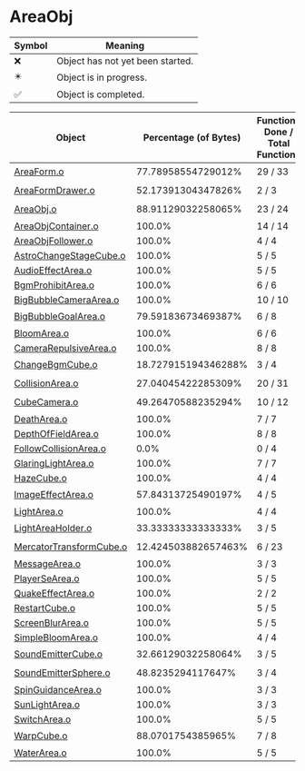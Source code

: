 # AreaObj
| Symbol | Meaning 
| ------------- | ------------- 
| :x: | Object has not yet been started. 
| :eight_pointed_black_star: | Object is in progress. 
| :white_check_mark: | Object is completed. 


| Object | Percentage (of Bytes) | Functions Done / Total Functions | Percentage (Functions) | Status 
| ------------- | ------------- | ------------- | ------------- | ------------- 
| [AreaForm.o](https://github.com/shibbo/Petari/blob/master/docs/lib/Game/AreaObj/AreaForm.md) | 77.78958554729012% | 29 / 33 | 87.87878787878788% | :eight_pointed_black_star: 
| [AreaFormDrawer.o](https://github.com/shibbo/Petari/blob/master/docs/lib/Game/AreaObj/AreaFormDrawer.md) | 52.17391304347826% | 2 / 3 | 66.66666666666666% | :eight_pointed_black_star: 
| [AreaObj.o](https://github.com/shibbo/Petari/blob/master/docs/lib/Game/AreaObj/AreaObj.md) | 88.91129032258065% | 23 / 24 | 95.83333333333334% | :eight_pointed_black_star: 
| [AreaObjContainer.o](https://github.com/shibbo/Petari/blob/master/docs/lib/Game/AreaObj/AreaObjContainer.md) | 100.0% | 14 / 14 | 100.0% | :white_check_mark: 
| [AreaObjFollower.o](https://github.com/shibbo/Petari/blob/master/docs/lib/Game/AreaObj/AreaObjFollower.md) | 100.0% | 4 / 4 | 100.0% | :white_check_mark: 
| [AstroChangeStageCube.o](https://github.com/shibbo/Petari/blob/master/docs/lib/Game/AreaObj/AstroChangeStageCube.md) | 100.0% | 5 / 5 | 100.0% | :white_check_mark: 
| [AudioEffectArea.o](https://github.com/shibbo/Petari/blob/master/docs/lib/Game/AreaObj/AudioEffectArea.md) | 100.0% | 5 / 5 | 100.0% | :white_check_mark: 
| [BgmProhibitArea.o](https://github.com/shibbo/Petari/blob/master/docs/lib/Game/AreaObj/BgmProhibitArea.md) | 100.0% | 6 / 6 | 100.0% | :white_check_mark: 
| [BigBubbleCameraArea.o](https://github.com/shibbo/Petari/blob/master/docs/lib/Game/AreaObj/BigBubbleCameraArea.md) | 100.0% | 10 / 10 | 100.0% | :white_check_mark: 
| [BigBubbleGoalArea.o](https://github.com/shibbo/Petari/blob/master/docs/lib/Game/AreaObj/BigBubbleGoalArea.md) | 79.59183673469387% | 6 / 8 | 75.0% | :eight_pointed_black_star: 
| [BloomArea.o](https://github.com/shibbo/Petari/blob/master/docs/lib/Game/AreaObj/BloomArea.md) | 100.0% | 6 / 6 | 100.0% | :white_check_mark: 
| [CameraRepulsiveArea.o](https://github.com/shibbo/Petari/blob/master/docs/lib/Game/AreaObj/CameraRepulsiveArea.md) | 100.0% | 8 / 8 | 100.0% | :white_check_mark: 
| [ChangeBgmCube.o](https://github.com/shibbo/Petari/blob/master/docs/lib/Game/AreaObj/ChangeBgmCube.md) | 18.727915194346288% | 3 / 4 | 75.0% | :eight_pointed_black_star: 
| [CollisionArea.o](https://github.com/shibbo/Petari/blob/master/docs/lib/Game/AreaObj/CollisionArea.md) | 27.04045422285309% | 20 / 31 | 64.51612903225806% | :eight_pointed_black_star: 
| [CubeCamera.o](https://github.com/shibbo/Petari/blob/master/docs/lib/Game/AreaObj/CubeCamera.md) | 49.26470588235294% | 10 / 12 | 83.33333333333334% | :eight_pointed_black_star: 
| [DeathArea.o](https://github.com/shibbo/Petari/blob/master/docs/lib/Game/AreaObj/DeathArea.md) | 100.0% | 7 / 7 | 100.0% | :white_check_mark: 
| [DepthOfFieldArea.o](https://github.com/shibbo/Petari/blob/master/docs/lib/Game/AreaObj/DepthOfFieldArea.md) | 100.0% | 8 / 8 | 100.0% | :white_check_mark: 
| [FollowCollisionArea.o](https://github.com/shibbo/Petari/blob/master/docs/lib/Game/AreaObj/FollowCollisionArea.md) | 0.0% | 0 / 4 | 0.0% | :x: 
| [GlaringLightArea.o](https://github.com/shibbo/Petari/blob/master/docs/lib/Game/AreaObj/GlaringLightArea.md) | 100.0% | 7 / 7 | 100.0% | :white_check_mark: 
| [HazeCube.o](https://github.com/shibbo/Petari/blob/master/docs/lib/Game/AreaObj/HazeCube.md) | 100.0% | 4 / 4 | 100.0% | :white_check_mark: 
| [ImageEffectArea.o](https://github.com/shibbo/Petari/blob/master/docs/lib/Game/AreaObj/ImageEffectArea.md) | 57.84313725490197% | 4 / 5 | 80.0% | :eight_pointed_black_star: 
| [LightArea.o](https://github.com/shibbo/Petari/blob/master/docs/lib/Game/AreaObj/LightArea.md) | 100.0% | 4 / 4 | 100.0% | :white_check_mark: 
| [LightAreaHolder.o](https://github.com/shibbo/Petari/blob/master/docs/lib/Game/AreaObj/LightAreaHolder.md) | 33.33333333333333% | 3 / 5 | 60.0% | :eight_pointed_black_star: 
| [MercatorTransformCube.o](https://github.com/shibbo/Petari/blob/master/docs/lib/Game/AreaObj/MercatorTransformCube.md) | 12.424503882657463% | 6 / 23 | 26.08695652173913% | :eight_pointed_black_star: 
| [MessageArea.o](https://github.com/shibbo/Petari/blob/master/docs/lib/Game/AreaObj/MessageArea.md) | 100.0% | 3 / 3 | 100.0% | :white_check_mark: 
| [PlayerSeArea.o](https://github.com/shibbo/Petari/blob/master/docs/lib/Game/AreaObj/PlayerSeArea.md) | 100.0% | 5 / 5 | 100.0% | :white_check_mark: 
| [QuakeEffectArea.o](https://github.com/shibbo/Petari/blob/master/docs/lib/Game/AreaObj/QuakeEffectArea.md) | 100.0% | 2 / 2 | 100.0% | :white_check_mark: 
| [RestartCube.o](https://github.com/shibbo/Petari/blob/master/docs/lib/Game/AreaObj/RestartCube.md) | 100.0% | 5 / 5 | 100.0% | :white_check_mark: 
| [ScreenBlurArea.o](https://github.com/shibbo/Petari/blob/master/docs/lib/Game/AreaObj/ScreenBlurArea.md) | 100.0% | 5 / 5 | 100.0% | :white_check_mark: 
| [SimpleBloomArea.o](https://github.com/shibbo/Petari/blob/master/docs/lib/Game/AreaObj/SimpleBloomArea.md) | 100.0% | 4 / 4 | 100.0% | :white_check_mark: 
| [SoundEmitterCube.o](https://github.com/shibbo/Petari/blob/master/docs/lib/Game/AreaObj/SoundEmitterCube.md) | 32.66129032258064% | 3 / 5 | 60.0% | :eight_pointed_black_star: 
| [SoundEmitterSphere.o](https://github.com/shibbo/Petari/blob/master/docs/lib/Game/AreaObj/SoundEmitterSphere.md) | 48.8235294117647% | 3 / 4 | 75.0% | :eight_pointed_black_star: 
| [SpinGuidanceArea.o](https://github.com/shibbo/Petari/blob/master/docs/lib/Game/AreaObj/SpinGuidanceArea.md) | 100.0% | 3 / 3 | 100.0% | :white_check_mark: 
| [SunLightArea.o](https://github.com/shibbo/Petari/blob/master/docs/lib/Game/AreaObj/SunLightArea.md) | 100.0% | 3 / 3 | 100.0% | :white_check_mark: 
| [SwitchArea.o](https://github.com/shibbo/Petari/blob/master/docs/lib/Game/AreaObj/SwitchArea.md) | 100.0% | 5 / 5 | 100.0% | :white_check_mark: 
| [WarpCube.o](https://github.com/shibbo/Petari/blob/master/docs/lib/Game/AreaObj/WarpCube.md) | 88.0701754385965% | 7 / 8 | 87.5% | :eight_pointed_black_star: 
| [WaterArea.o](https://github.com/shibbo/Petari/blob/master/docs/lib/Game/AreaObj/WaterArea.md) | 100.0% | 5 / 5 | 100.0% | :white_check_mark: 
